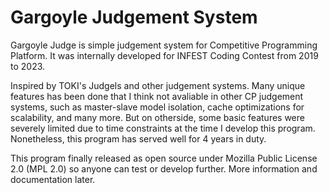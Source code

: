 # Gargoyle Judgement System
Gargoyle Judge is simple judgement system for Competitive Programming Platform. It was internally developed for INFEST Coding Contest from 2019 to 2023.

Inspired by TOKI's Judgels and other judgement systems. Many unique features has been done that I think not avaliable in other CP judgement systems, such as master-slave model isolation, cache optimizations for scalability, and many more. But on otherside, some basic features were severely limited due to time constraints at the time I develop this program. Nonetheless, this program has served well for 4 years in duty.

This program finally released as open source under Mozilla Public License 2.0 (MPL 2.0) so anyone can test or develop further. More information and documentation later.
